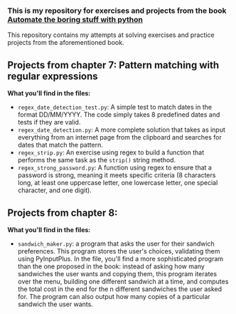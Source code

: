 ### This is my repository for exercises and projects from the book [Automate the boring stuff with python](https://automatetheboringstuff.com/)

This repository contains my attempts at solving exercises and practice projects from the aforementioned book.

## Projects from chapter 7: Pattern matching with regular expressions

**What you'll find in the files:**
 * `regex_date_detection_test.py`: A simple test to match dates in the format DD/MM/YYYY. The code simply takes 8 predefined dates and tests if they are valid.
 * `regex_date_detection.py`: A more complete solution that takes as input everything from an internet page from the clipboard and searches for dates that match the pattern.
 * `regex_strip.py`: An exercise using regex to build a function that performs the same task as the `strip()` string method.
 * `regex_strong_password.py`: A function using regex to ensure that a password is strong, meaning it meets specific criteria (8 characters long, at least one uppercase letter, one lowercase letter, one special character, and one digit).
   
## Projects from chapter 8:

**What you'll find in the files:**
 * `sandwich_maker.py`: a program that asks the user for their sandwich preferences. This program stores the user's choices, validating them using PyInputPlus. In the file, you'll find a more sophisticated program than the one proposed in the book: instead of asking how many sandwiches the user wants and copying them, this program iterates over the menu, building one different sandwich at a time, and computes the total cost in the end for the n different sandwiches the user asked for. The program can also output how many copies of a particular sandwich the user wants.
